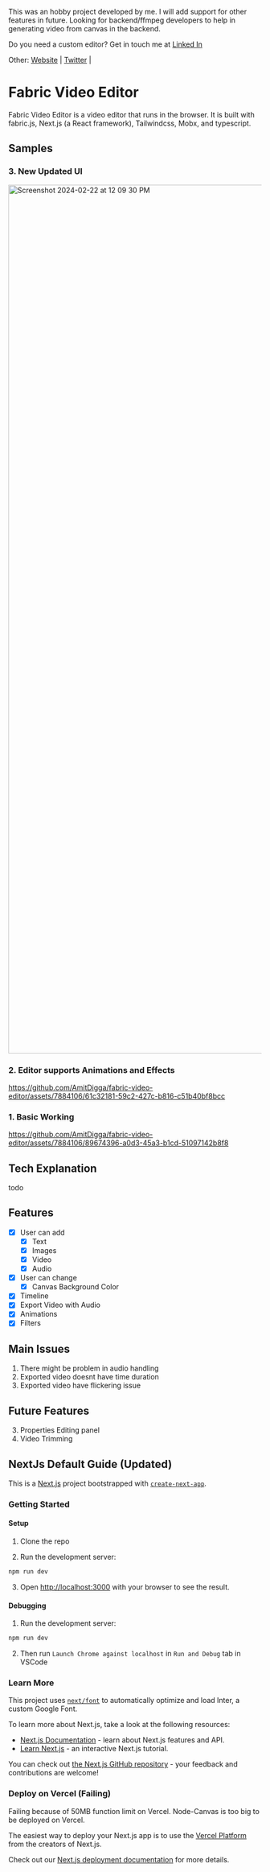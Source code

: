 This was an hobby project developed by me. I will add support for other features in future. Looking for backend/ffmpeg developers to help in generating video from canvas in the backend.

Do you need a custom editor? Get in touch me at [Linked In](https://www.linkedin.com/in/amit-digga/)

Other: [Website](https://www.amitdigga.dev/) | [Twitter](https://twitter.com/AmitDigga) |

# Fabric Video Editor

Fabric Video Editor is a video editor that runs in the browser. It is built with fabric.js, Next.js (a React framework), Tailwindcss, Mobx, and typescript.


## Samples

### 3. New Updated UI
<img width="1727" alt="Screenshot 2024-02-22 at 12 09 30 PM" src="https://github.com/AmitDigga/fabric-video-editor/assets/7884106/7246996c-259c-4730-ba19-af060cc94018">

### 2. Editor supports Animations and Effects

https://github.com/AmitDigga/fabric-video-editor/assets/7884106/61c32181-59c2-427c-b816-c51b40bf8bcc

### 1. Basic Working

https://github.com/AmitDigga/fabric-video-editor/assets/7884106/89674396-a0d3-45a3-b1cd-51097142b8f8



## Tech Explanation

todo


## Features

- [x] User can add
  - [x] Text
  - [x] Images
  - [x] Video
  - [x] Audio
- [x] User can change
  - [x] Canvas Background Color
- [x] Timeline
- [x] Export Video with Audio
- [x] Animations
- [x] Filters

## Main Issues

1. There might be problem in audio handling
2. Exported video doesnt have time duration
3. Exported video have flickering issue

## Future Features

3. Properties Editing panel
4. Video Trimming

## NextJs Default Guide (Updated)

This is a [Next.js](https://nextjs.org/) project bootstrapped with [`create-next-app`](https://github.com/vercel/next.js/tree/canary/packages/create-next-app).

### Getting Started

#### Setup

1. Clone the repo

2. Run the development server:

```bash
npm run dev
```

3. Open [http://localhost:3000](http://localhost:3000) with your browser to see the result.

#### Debugging

1. Run the development server:

```bash
npm run dev
```

2. Then run `Launch Chrome against localhost` in `Run and Debug` tab in VSCode

### Learn More

This project uses [`next/font`](https://nextjs.org/docs/basic-features/font-optimization) to automatically optimize and load Inter, a custom Google Font.

To learn more about Next.js, take a look at the following resources:

- [Next.js Documentation](https://nextjs.org/docs) - learn about Next.js features and API.
- [Learn Next.js](https://nextjs.org/learn) - an interactive Next.js tutorial.

You can check out [the Next.js GitHub repository](https://github.com/vercel/next.js/) - your feedback and contributions are welcome!

### Deploy on Vercel (Failing)

Failing because of 50MB function limit on Vercel. Node-Canvas is too big to be deployed on Vercel.

The easiest way to deploy your Next.js app is to use the [Vercel Platform](https://vercel.com/new?utm_medium=default-template&filter=next.js&utm_source=create-next-app&utm_campaign=create-next-app-readme) from the creators of Next.js.

Check out our [Next.js deployment documentation](https://nextjs.org/docs/deployment) for more details.
